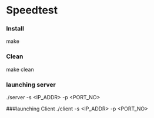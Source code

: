 # Speedtest

### Install
make 

### Clean
make clean

### launching server
./server -s \<IP_ADDR\> -p \<PORT_NO\>

###launching Client
./client -s \<IP_ADDR\> -p \<PORT_NO\>
